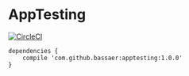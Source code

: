 # AppTesting

[![CircleCI](https://circleci.com/gh/bassaer/AppTesting/tree/master.svg?style=svg)](https://circleci.com/gh/bassaer/AppTesting/tree/master)

```
dependencies {
    compile 'com.github.bassaer:apptesting:1.0.0'
}
```

